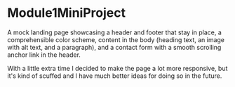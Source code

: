 # Module1MiniProject

A mock landing page showcasing a header and footer that stay in place, a comprehensible color scheme, 
content in the body (heading text, an image with alt text, and a paragraph), and a contact form with a smooth scrolling anchor link in the header.

With a little extra time I decided to make the page a lot more responsive, but it's kind of scuffed and I have much better ideas for doing so in the future.
